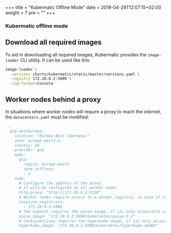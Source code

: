 +++
title = "Kubermatic Offline Mode"
date = 2018-04-28T12:07:15+02:00
weight = 7
pre = "<b></b>"
+++

### Kubermatic offline mode

## Download all required images

To aid in downloading all required images, Kubermatic provides the `image-loader` CLI utility. It can be used like
this:

```bash
image-loader \
  -versions charts/kubermatic/static/master/versions.yaml \
  -registry 172.20.0.2:5000 \
  -log-format=Console
```

## Worker nodes behind a proxy

In situations where worker nodes will require a proxy to reach the internet, the `datacenters.yaml` must be modified:
```yaml
...
  gcp-westeurope:
    location: "Europe West (Germany)"
    seed: europe-west3-a
    country: DE
    provider: gcp
    spec:
      gcp:
        region: europe-west3
        zone_suffixes:
        - a
    node:
      # Configure the address of the proxy
      # It will be configured on all worker nodes
      http_proxy: "http://172.20.0.2:3128"
      # Worker nodes require access to a docker registry, in case it is only accessible using http, they must be listed here  
      insecure_registries:
        - 172.20.0.2:5000
      # The kubelet requires the pause image, if its only accessible using a private registry, the image name must be configured here
      pause_image: "172.20.0.2:5000/kubernetes/pause:3.1"
      # ContainerLinux requires the hyperkube image, if its only accessible using a private registry, the image name must be configured here
      hyperkube_image: "172.20.0.2:5000/kubernetes/hyperkube-amd64"
``` 
